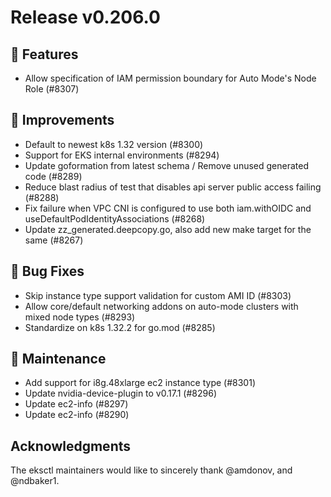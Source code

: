 # Release v0.206.0

## 🚀 Features

- Allow specification of IAM permission boundary for Auto Mode's Node Role (#8307)

## 🎯 Improvements

- Default to newest k8s 1.32 version (#8300)
- Support for EKS internal environments (#8294)
- Update goformation from latest schema / Remove unused generated code (#8289)
- Reduce blast radius of test that disables api server public access failing (#8288)
- Fix failure when VPC CNI is configured to use both iam.withOIDC and useDefaultPodIdentityAssociations (#8268)
- Update zz\_generated.deepcopy.go, also add new make target for the same (#8267)

## 🐛 Bug Fixes

- Skip instance type support validation for custom AMI ID (#8303)
- Allow core/default networking addons on auto-mode clusters with mixed node types (#8293)
- Standardize on k8s 1.32.2 for go.mod (#8285)

## 🧰 Maintenance

- Add support for i8g.48xlarge ec2 instance type (#8301)
- Update nvidia-device-plugin to v0.17.1 (#8296)
- Update ec2-info (#8297)
- Update ec2-info (#8290)

## Acknowledgments

The eksctl maintainers would like to sincerely thank @amdonov, and @ndbaker1.

